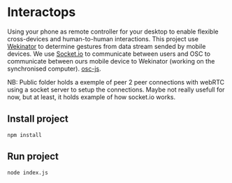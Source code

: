 # Interactops
Using your phone as remote controller for your desktop to enable flexible cross-devices and human-to-human interactions.
This project use [Wekinator](http://www.wekinator.org/) to determine gestures from data stream sended by mobile devices.
We use [Socket.io]() to communicate between users and OSC to communicate between ours mobile device to Wekinator (working on the synchronised computer).
[osc-js](https://github.com/adzialocha/osc-js).


NB: Public folder holds a exemple of peer 2 peer connections with webRTC using a socket server to setup the connections. Maybe not really usefull for now, but at least, it holds example of how socket.io works.

## Install project
```
npm install
```
## Run project
```
node index.js
```